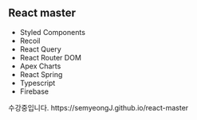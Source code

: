 <h2>React master</h2>
<ul>
    <li>Styled Components</li>
    <li>Recoil</li>
    <li>React Query</li>
    <li>React Router DOM</li>
    <li>Apex Charts</li>
    <li>React Spring</li>
    <li>Typescript</li>
    <li>Firebase</li>
</ul>
<span>수강중입니다.</span>
<span>https://semyeongJ.github.io/react-master</span>
